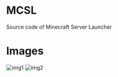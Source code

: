 # MCSL
Source code of Minecraft Server Launcher

# Images
![img1](https://scontent-vie1-1.xx.fbcdn.net/v/t1.6435-9/124111065_1266129527101498_6029049414627245151_n.png?_nc_cat=101&ccb=1-6&_nc_sid=730e14&_nc_ohc=slGAqqang54AX-B_Eep&tn=dT3mYT867g0IrprE&_nc_ht=scontent-vie1-1.xx&oh=00_AT-I2SeLdsktSiZ1ajxeCmL6uyjSchPMWGygxXqXd5fJxA&oe=62A5FFAA)
![img2](https://scontent-vie1-1.xx.fbcdn.net/v/t1.6435-9/124101816_1266129613768156_2129361751859586069_n.png?_nc_cat=109&ccb=1-6&_nc_sid=730e14&_nc_ohc=Y0chxqB-_jcAX-cLZif&_nc_ht=scontent-vie1-1.xx&oh=00_AT89FT16Nw7rtJFtbrtGZUNoFRNY6GDqXQCYQd3pjSR6Kw&oe=62A5D951)
